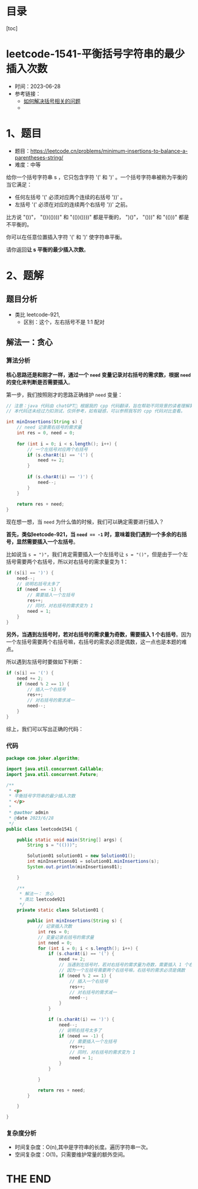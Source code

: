 # 目录

[toc]

# leetcode-1541-平衡括号字符串的最少插入次数

- 时间：2023-06-28
- 参考链接：
  - [如何解决括号相关的问题](https://labuladong.gitee.io/algo/di-san-zha-24031/jing-dian--a94a0/ru-he-jie--306f6/)
  - 




# 1、题目

- 题目：https://leetcode.cn/problems/minimum-insertions-to-balance-a-parentheses-string/
- 难度：中等





给你一个括号字符串 s ，它只包含字符 '(' 和 ')' 。一个括号字符串被称为平衡的当它满足：

- 任何左括号 '(' 必须对应两个连续的右括号 '))' 。
- 左括号 '(' 必须在对应的连续两个右括号 '))' 之前。



比方说 "())"， "())(())))" 和 "(())())))" 都是平衡的， ")()"， "()))" 和 "(()))" 都是不平衡的。

你可以在任意位置插入字符 '(' 和 ')' 使字符串平衡。

请你返回**让 s 平衡的最少插入次数**。

 



# 2、题解

## 题目分析

- 类比 leetcode-921,
  - 区别：这个，左右括号不是 1:1 配对



## 解法一：贪心

### 算法分析

**核心思路还是和刚才一样，通过一个 `need` 变量记录对右括号的需求数，根据 `need` 的变化来判断是否需要插入**。

第一步，我们按照刚才的思路正确维护 `need` 变量：

```java
// 注意：java 代码由 chatGPT🤖 根据我的 cpp 代码翻译，旨在帮助不同背景的读者理解算法逻辑。
// 本代码还未经过力扣测试，仅供参考，如有疑惑，可以参照我写的 cpp 代码对比查看。

int minInsertions(String s) {
    // need 记录需右括号的需求量
    int res = 0, need = 0;
    
    for (int i = 0; i < s.length(); i++) {
        // 一个左括号对应两个右括号
        if (s.charAt(i) == '(') {
            need += 2;
        }
        
        if (s.charAt(i) == ')') {
            need--;
        }
    }
    
    return res + need;
}
```

现在想一想，当 `need` 为什么值的时候，我们可以确定需要进行插入？

**首先，类似leetcode-921，当 `need == -1` 时，意味着我们遇到一个多余的右括号，显然需要插入一个左括号**。

比如说当 `s = ")"`，我们肯定需要插入一个左括号让 `s = "()"`，但是由于一个左括号需要两个右括号，所以对右括号的需求量变为 1：

```cpp
if (s[i] == ')') {
    need--;
    // 说明右括号太多了
    if (need == -1) {
        // 需要插入一个左括号
        res++;
        // 同时，对右括号的需求变为 1
        need = 1;
    }
}
```

**另外，当遇到左括号时，若对右括号的需求量为奇数，需要插入 1 个右括号**。因为一个左括号需要两个右括号嘛，右括号的需求必须是偶数，这一点也是本题的难点。

所以遇到左括号时要做如下判断：

```cpp
if (s[i] == '(') {
    need += 2;
    if (need % 2 == 1) {
        // 插入一个右括号
        res++;
        // 对右括号的需求减一
        need--;
    }
}
```

综上，我们可以写出正确的代码：



### 代码

```java
package com.joker.algorithm;

import java.util.concurrent.Callable;
import java.util.concurrent.Future;

/**
 * <p>
 * 平衡括号字符串的最少插入次数
 * </p>
 *
 * @author admin
 * @date 2023/6/28
 */
public class leetcode1541 {

    public static void main(String[] args) {
        String s = "(()))";

        Solution01 solution01 = new Solution01();
        int minInsertions01 = solution01.minInsertions(s);
        System.out.println(minInsertions01);

    }

    /**
     * 解法一： 贪心
     * 类比 leetcode921
     */
    private static class Solution01 {

        public int minInsertions(String s) {
            // 记录插入次数
            int res = 0;
            // 变量记录右括号的需求量
            int need = 0;
            for (int i = 0; i < s.length(); i++) {
                if (s.charAt(i) == '(') {
                    need += 2;
                    // 当遇到左括号时，若对右括号的需求量为奇数，需要插入 1 个右括号
                    // 因为一个左括号需要两个右括号嘛，右括号的需求必须是偶数
                    if (need % 2 == 1) {
                        // 插入一个右括号
                        res++;
                        // 对右括号的需求减一
                        need--;
                    }
                }

                if (s.charAt(i) == ')') {
                    need--;
                    // 说明右括号太多了
                    if (need == -1) {
                        // 需要插入一个左括号
                        res++;
                        // 同时，对右括号的需求变为 1
                        need = 1;
                    }
                }

            }

            return res + need;
        }

    }

}

```





### 复杂度分析

- 时间复杂度：O(n),其中是字符串的长度。遍历字符串一次。
- 空间复杂度：O(1)。只需要维护常量的额外空间。









# THE END